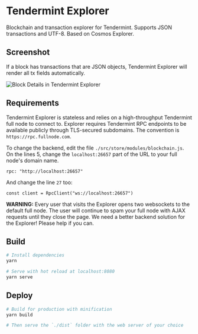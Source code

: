 # Tendermint Explorer

Blockchain and transaction explorer for Tendermint. Supports JSON transactions and UTF-8.
Based on Cosmos Explorer.

## Screenshot

If a block has transactions that are JSON objects, Tendermint Explorer will render all tx fields automatically. 

![Block Details in Tendermint Explorer](https://res.cloudinary.com/thedapper/image/upload/v1542154947/Screen_Shot_2018-11-14_at_2.21.59_AM.png)
## Requirements

Tendermint Explorer is stateless and relies on a high-throughput Tendermint full node to connect to. 
Explorer requires Tendermint RPC endpoints to be available publicly through TLS-secured subdomains. 
The convention is `https://rpc.fullnode.com`.

To change the backend, edit the file `./src/store/modules/blockchain.js`. 
On the lines 5, change the `localhost:26657` part of the URL to your full node's domain name. 

```
rpc: "http://localhost:26657"
```

And change the line `27` too:

```
const client = RpcClient("ws://localhost:26657")
```

**WARNING:** Every user that visits the Explorer opens two websockets to the default full node. 
The user will continue to spam your full node with AJAX requests until they close the page. 
We need a better backend solution for the Explorer! Please help if you can.

## Build

```sh
# Install dependencies
yarn

# Serve with hot reload at localhost:8080
yarn serve
```

## Deploy

```sh
# Build for production with minification
yarn build

# Then serve the `./dist` folder with the web server of your choice
```
